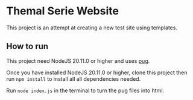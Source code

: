 # Themal Serie Website
This project is an attempt at creating a new test site using templates.
## How to run
This project need NodeJS 20.11.0 or higher and uses [pug](https://pugjs.org/api/getting-started.html).

Once you have installed NodeJS 20.11.0 or higher, clone this project then run `npm install` to install all all dependencies needed.

Run `node index.js` in the terminal to turn the pug files into html.
